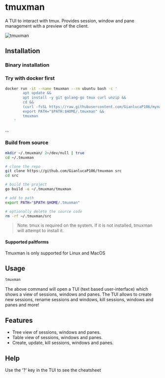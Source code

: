 # tmuxman

A TUI to interact with tmux. Provides session, window and pane management with a preview of the client.

![tmuxman](https://github.com/user-attachments/assets/113dc3b6-8f50-4f26-b107-93240732331a)

## Installation

### Binary installation

### Try with docker first

```bash
docker run -it --name tmuxman --rm ubuntu bash -c '
        apt update &&
        apt install -y git golang-go tmux curl unzip &&
        cd &&
        (curl -fsSL https://raw.githubusercontent.com/GianlucaP106/mynav/main/install.bash | bash) &&
        export PATH="$PATH:$HOME/.tmuxman" &&
        tmuxman
    '
```

...

### Build from source

```bash
mkdir ~/.tmuxman/ 2>/dev/null | true
cd ~/.tmuxman

# clone the repo
git clone https://github.com/GianlucaP106/tmuxman src
cd src

# build the project
go build -o ~/.tmuxman/tmuxman

# add to path
export PATH="$PATH:$HOME/.tmuxman"

# optionally delete the source code
rm -rf ~/.tmuxman/src
```

>Note: tmux is required on the system. If it is not installed, tmuxman will attempt to install it.

#### Supported paltforms

Tmuxman is only supported for Linux and MacOS

## Usage

```bash
tmuxman
```

The above command will open a TUI (text based user-interface) which shows a view of sessions, windows and panes. The TUI allows to create new sessions, rename sessions and windows, kill sessions, windows and panes and more!

## Features

- Tree view of sessions, windows and panes.
- Table view of sessions, windows and panes.
- Create, update, kill sessions, windows and panes.

## Help

Use the '?' key in the TUI to see the cheatsheet
